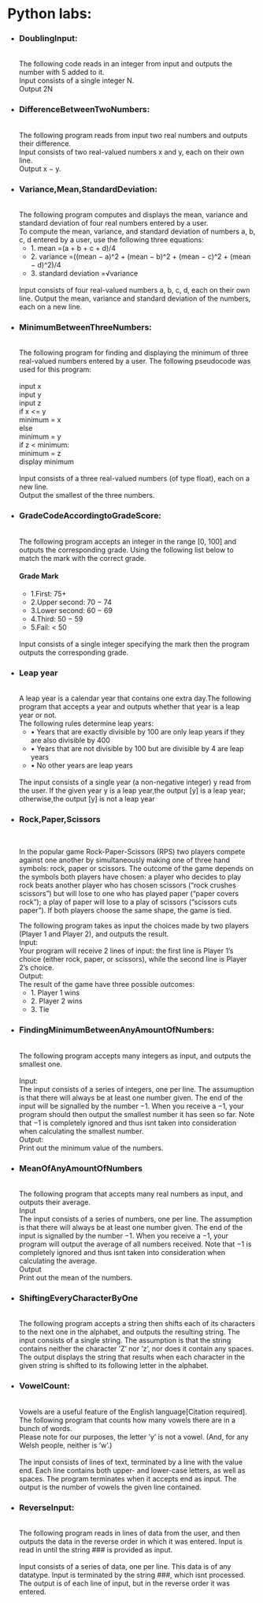 <h1>Python labs:</h1>
<ul>
  <li><h3>DoublingInput:</h3> </br> The following code reads in an integer from input and outputs the number with 5 added to it.</br>
Input consists of a single integer N.</br>
Output 2N</li>
  <li><h3>DifferenceBetweenTwoNumbers:</h3></br>The following program reads from input two real numbers and outputs their difference.</br>
Input consists of two real-valued numbers x and y, each on their own line.</br>
Output x − y.
 </li>
  <li><h3>Variance,Mean,StandardDeviation:</h3> </br> The following program computes and displays the mean, variance and standard deviation of four real numbers entered by a user. 
</br>To compute the mean, variance, and standard deviation of numbers a, b, c, d entered by a user, use the following three equations:<ul>
<li> 1. mean =(a + b + c + d)/4</li>
<li> 2. variance =((mean − a)^2 + (mean − b)^2 + (mean − c)^2 + (mean − d)^2)/4 </li>
<li> 3. standard deviation =√variance </li>
</ul>
</br>
Input consists of four real-valued numbers a, b, c, d, each on their own line.
Output the mean, variance and standard deviation of the numbers, each on a new line. 
</li>
<li><h3>MinimumBetweenThreeNumbers:</h3> </br> The following program for finding and displaying the minimum of three real-valued numbers entered
by a user. The following pseudocode was used for this program:</br> </br>
input x </br>
input y </br>
input z </br>
if x <= y </br>
  minimum = x </br>
else </br>
  minimum = y </br>
if z < minimum: </br>
  minimum = z </br>
display minimum </br>
   </br>
Input consists of a three real-valued numbers (of type float), each on a new line. </br>
Output the smallest of the three numbers.
</li>
  
<li><h3>GradeCodeAccordingtoGradeScore:</h3> </br>The following program accepts an integer in the range [0, 100] and outputs the corresponding
grade. Using the following list below to match the mark with the correct grade.</br>
<h4>Grade Mark</h4><ul>
<li>1.First: 75+</li>
<li>2.Upper second: 70 − 74</li>
<li>3.Lower second: 60 − 69</li>
<li>4.Third: 50 − 59</li>
<li>5.Fail: < 50</li>
</ul>
</br>
Input consists of a single integer specifying the mark then
the program outputs the corresponding grade.
 </li>

 <li><h3>Leap year</h3> </br>A leap year is a calendar year that contains one extra day.The following program that accepts a year
and outputs whether that year is a leap year or not. </br>The following rules determine leap years:<ul>
<li>• Years that are exactly divisible by 100 are only leap years if they are also divisible by 400</li>
<li>• Years that are not divisible by 100 but are divisible by 4 are leap years</li>
<li>• No other years are leap years</li>
</ul>
</br>
The input consists of a single year (a non-negative integer) y read from the user.
If the given year y is a leap year,the output [y] is a leap year; otherwise,the output
[y] is not a leap year
 </li>  

 <li><h3>Rock,Paper,Scissors</h3> </br> <p></p>In the popular game Rock-Paper-Scissors (RPS) two players compete against one another by
simultaneously making one of three hand symbols: rock, paper or scissors. The outcome of
the game depends on the symbols both players have chosen: a player who decides to play rock
beats another player who has chosen scissors (“rock crushes scissors”) but will lose to one who
has played paper (“paper covers rock”); a play of paper will lose to a play of scissors (“scissors
cuts paper”). If both players choose the same shape, the game is tied.</p>
The following program takes as input the choices made by two players (Player 1
and Player 2), and outputs the result.
</br>Input:</br>
Your program will receive 2 lines of input: the first line is Player 1’s choice (either rock, paper,
or scissors), while the second line is Player 2’s choice.
</br>Output:</br>
The result of the game have three possible outcomes:<ul>
<li>1. Player 1 wins</li>
<li>2. Player 2 wins</li>
<li>3. Tie      </li>
  </ul>
</li>
<li><h3>FindingMinimumBetweenAnyAmountOfNumbers:</h3> </br>The following program accepts many integers as input, and outputs the smallest one.</br></br>
Input:</br>
The input consists of a series of integers, one per line. The assumuption is that there will always
be at least one number given. The end of the input will be signalled by the number −1. When
you receive a −1, your program should then output the smallest number it has seen so far.
Note that −1 is completely ignored and thus isnt taken into consideration when
calculating the smallest number.
</br>
Output:</br>
Print out the minimum value of the numbers.                          

</li>

<li>
<h3>MeanOfAnyAmountOfNumbers</h3></br>The following program that accepts many real numbers as input, and outputs their average.
</br>
Input</br>
The input consists of a series of numbers, one per line. The assumption is that there will always
be at least one number given. The end of the input is signalled by the number −1. When
you receive a −1, your program will output the average of all numbers received. Note
that −1 is completely ignored and thus isnt taken into consideration when
calculating the average.
</br>
Output</br>
Print out the mean of the numbers.
</li>
<li>
  <h3>ShiftingEveryCharacterByOne</h3></br>The following program accepts a string then shifts each of its characters to the next one in the
alphabet, and outputs the resulting string.
The input consists of a single string. The assumption is that the string contains neither the
character ’Z’ nor ’z’, nor does it contain any spaces.
The output displays the string that results when each character in the given string is shifted to its following
letter in the alphabet.
  
</li>

<li>
<h3>VowelCount:</h3></br>Vowels are a useful feature of the English language[Citation required]. The following program that counts
how many vowels there are in a bunch of words.</br> Please note for our purposes, the letter ’y’ is not a vowel.
(And, for any Welsh people, neither is ’w’.)
</br>
</br>
The input consists of lines of text, terminated by a line with the value end. Each line
contains both upper- and lower-case letters, as well as spaces. The program terminates
when it accepts end as input.
The output is the number of vowels the given line contained.
</li>
<li>
<h3>ReverseInput:</h3></br>The following program reads in lines of data from the user, and then outputs the data in the reverse
order in which it was entered. Input is read in until the string ### is provided as input.
</br>
</br>
Input consists of a series of data, one per line. This data is of any datatype. Input is
terminated by the string ###, which isnt processed.
The output is of each line of input, but in the reverse order it was entered.





  
</li>
</ul>
